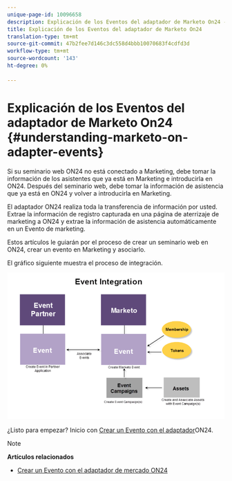 ```yaml
---
unique-page-id: 10096658
description: Explicación de los Eventos del adaptador de Marketo On24 - Documentos de marketing - Documentación del producto
title: Explicación de los Eventos del adaptador de Marketo On24
translation-type: tm+mt
source-git-commit: 47b2fee7d146c3dc558d4bbb10070683f4cdfd3d
workflow-type: tm+mt
source-wordcount: '143'
ht-degree: 0%

---
```



# Explicación de los Eventos del adaptador de Marketo On24 {#understanding-marketo-on-adapter-events}

Si su seminario web ON24 no está conectado a Marketing, debe tomar la información de los asistentes que ya está en Marketing e introducirla en ON24. Después del seminario web, debe tomar la información de asistencia que ya está en ON24 y volver a introducirla en Marketing.

El adaptador ON24 realiza toda la transferencia de información por usted. Extrae la información de registro capturada en una página de aterrizaje de marketing a ON24 y extrae la información de asistencia automáticamente en un Evento de marketing.

Estos artículos le guiarán por el proceso de crear un seminario web en ON24, crear un evento en Marketing y asociarlo.

El gráfico siguiente muestra el proceso de integración.

![](assets/image2015-12-16-11-3a26-3a29.png)

¿Listo para empezar? Inicio con [Crear un Evento con el adaptador](../../../../../product-docs/demand-generation/events/create-an-event/create-an-event-with-the-marketo-on24-adapter.md)ON24.

>[!NOTE]
>
>**Artículos relacionados**
>
>* [Crear un Evento con el adaptador de mercado ON24](../../../../../product-docs/demand-generation/events/create-an-event/create-an-event-with-the-marketo-on24-adapter.md)

>



